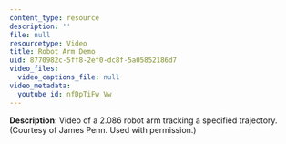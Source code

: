 ```yaml
---
content_type: resource
description: ''
file: null
resourcetype: Video
title: Robot Arm Demo
uid: 8770982c-5ff8-2ef0-dc8f-5a05852186d7
video_files:
  video_captions_file: null
video_metadata:
  youtube_id: nfDpTiFw_Vw
---
```


**Description**: Video of a 2.086 robot arm tracking a specified trajectory. (Courtesy of James Penn. Used with permission.)